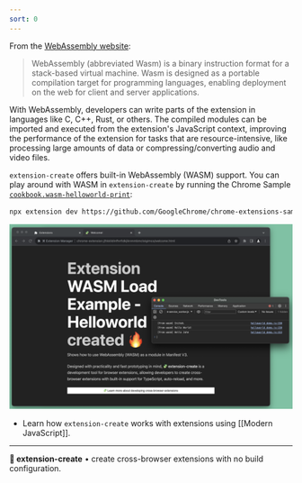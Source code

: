 ```yaml
---
sort: 0
---
```


From the [WebAssembly website](https://webassembly.org/):

> WebAssembly (abbreviated Wasm) is a binary instruction format for a stack-based virtual machine. Wasm is designed as a portable compilation target for programming languages, enabling deployment on the web for client and server applications.

With WebAssembly, developers can write parts of the extension in languages like C, C++, Rust, or others. The compiled modules can be imported and executed from the extension's JavaScript context, improving the performance of the extension for tasks that are resource-intensive, like processing large amounts of data or compressing/converting audio and video files.

`extension-create` offers built-in WebAssembly (WASM) support. You can play around with WASM in `extension-create` by running the Chrome Sample [`cookbook.wasm-helloworld-print`](https://github.com/GoogleChrome/chrome-extensions-samples/tree/main/functional-samples/cookbook.wasm-helloworld-print):

```sh
npx extension dev https://github.com/GoogleChrome/chrome-extensions-samples/tree/main/functional-samples/cookbook.wasm-helloworld-print
```
![WASM Sample Extension](./assets/wasm.png)

* Learn how `extension-create` works with extensions using [[Modern JavaScript]].

---

**🧩 extension-create** • create cross-browser extensions with no build configuration.

